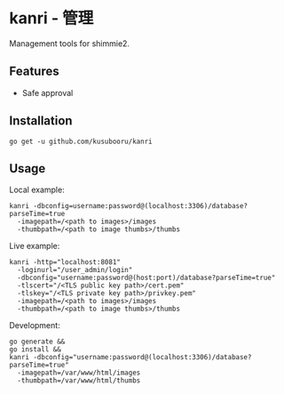 # kanri - 管理
Management tools for shimmie2.

## Features
* Safe approval

## Installation

```console
go get -u github.com/kusubooru/kanri
```

## Usage

Local example:

```console
kanri -dbconfig=username:password@(localhost:3306)/database?parseTime=true
  -imagepath=/<path to images>/images
  -thumbpath=/<path to image thumbs>/thumbs
```

Live example:

```console
kanri -http="localhost:8081"
  -loginurl="/user_admin/login"
  -dbconfig="username:password@(host:port)/database?parseTime=true"
  -tlscert="/<TLS public key path>/cert.pem"
  -tlskey="/<TLS private key path>/privkey.pem"
  -imagepath=/<path to images>/images
  -thumbpath=/<path to image thumbs>/thumbs
```

Development:

```console
go generate &&
go install &&
kanri -dbconfig="username:password@(localhost:3306)/database?parseTime=true"
  -imagepath=/var/www/html/images
  -thumbpath=/var/www/html/thumbs
```
